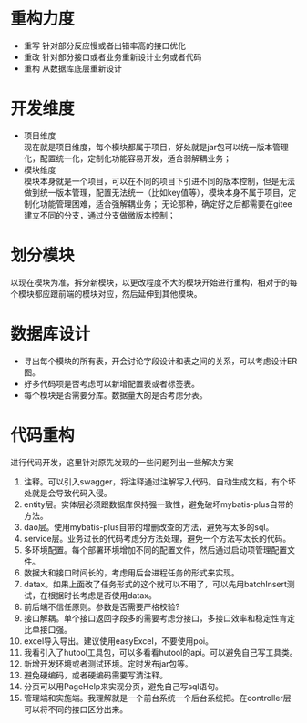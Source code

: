 # 重构力度
* 重写 针对部分反应慢或者出错率高的接口优化
* 重改 针对部分接口或者业务重新设计业务或者代码
* 重构 从数据库底层重新设计
# 开发维度
 * 项目维度  
 现在就是项目维度，每个模块都属于项目，好处就是jar包可以统一版本管理化，配置统一化，定制化功能容易开发，适合弱解耦业务；
 * 模块维度  
 模块本身就是一个项目，可以在不同的项目下引进不同的版本控制，但是无法做到统一版本管理，配置无法统一（比如key值等），模块本身不属于项目，定制化功能管理困难，适合强解耦业务；
无论那种，确定好之后都需要在gitee建立不同的分支，通过分支做微版本控制；
# 划分模块
以现在模块为准，拆分新模块，以更改程度不大的模块开始进行重构，相对于的每个模块都应跟前端的模块对应，然后延伸到其他模块。  
# 数据库设计
* 寻出每个模块的所有表，开会讨论字段设计和表之间的关系，可以考虑设计ER图。  
* 好多代码项是否考虑可以新增配置表或者标签表。
* 每个模块是否需要分库。数据量大的是否考虑分表。
# 代码重构  
进行代码开发，这里针对原先发现的一些问题列出一些解决方案  
1. 注释。可以引入swagger，将注释通过注解写入代码。自动生成文档，有个坏处就是会导致代码入侵。 
2. entity层。实体层必须跟数据库保持强一致性，避免破坏mybatis-plus自带的方法。
3. dao层。使用mybatis-plus自带的增删改查的方法，避免写太多的sql。
4. service层。业务过长的代码考虑分方法处理，避免一个方法写太长的代码。
5. 多环境配置。每个部署环境增加不同的配置文件，然后通过启动项管理配置文件。
6. 数据大和接口时间长的，考虑用后台进程任务的形式来实现。
7. datax。如果上面改了任务形式的这个就可以不用了，可以先用batchInsert测试，在根据时长考虑是否使用datax。
8. 前后端不信任原则。参数是否需要严格校验?
9. 接口解耦。单个接口返回字段多的需要考虑分接口，多接口效率和稳定性肯定比单接口强。
10. excel导入导出。建议使用easyExcel，不要使用poi。
11. 我看引入了hutool工具包，可以多看看hutool的api。可以避免自己写工具类。
12. 新增开发环境或者测试环境。定时发布jar包等。
13. 避免硬编码，或者硬编码需要写清注释。
14. 分页可以用PageHelp来实现分页，避免自己写sql语句。
15. 管理端和实施端。我理解就是一个前台系统一个后台系统把。在controller层可以将不同的接口区分出来。